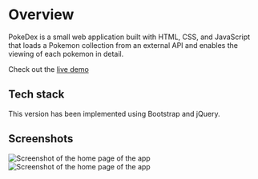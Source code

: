 # Overview

PokeDex is a small web application built with HTML, CSS, and JavaScript that loads a Pokemon collection from an external API and enables the viewing of each pokemon in detail.

Check out the [live demo](https://michiyoyo.github.io/pokedex-bs/)

## Tech stack

This version has been implemented using Bootstrap and jQuery.

## Screenshots

<img src="https://i.ibb.co/18bQ5jc/pokedex.png" alt="Screenshot of the home page of the app">
<img src="https://i.ibb.co/ByqC1QR/pokedex1.png" alt="Screenshot of the home page of the app">
